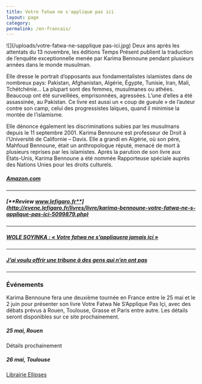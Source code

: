 ```yaml
---
title: Votre fatwa ne s'applique pas ici
layout: page
category:
permalink: /en-francais/
---
```

![](/uploads/votre-fatwa-ne-sapplique pas-ici.jpg) Deux ans après les attentats du 13 novembre, les éditions Temps Présent publient la traduction de l’enquête exceptionnelle menée par Karima Bennoune pendant plusieurs années dans le monde musulman.

Elle dresse le portrait d’opposants aux fondamentalistes islamistes dans de nombreux pays: Pakistan, Afghanistan, Algérie, Égypte, Tunisie, Iran, Mali, Tchétchénie… La plupart sont des femmes, musulmanes ou athées. Beaucoup ont été surveillées, emprisonnées, agressées. L’une d’elles a été assassinée, au Pakistan. Ce livre est aussi un « coup de gueule » de l’auteur contre son camp, celui des progressistes laïques, quand il minimise la montée de l’islamisme.

Elle dénonce également les discriminations subies par les musulmans depuis le 11 septembre 2001. Karima Bennoune est professeur de Droit à l’Université de Californie – Davis. Elle a grandi en Algérie, où son père, Mahfoud Bennoune, était un anthropologue réputé, menacé de mort à plusieurs reprises par les islamistes. Après la parution de son livre aux États-Unis, Karima Bennoune a été nommée Rapporteuse spéciale auprès des Nations Unies pour les droits culturels.

##### [**Amazon.com**](https://www.amazon.fr/Votre-fatwa-sapplique-pas-ici/dp/2916842535/ref=sr_1_1?s=books&ie=UTF8&qid=1507802227&sr=1-1&keywords=karima+bennoune)
---
##### [**Review www.lefigaro.fr**](http://evene.lefigaro.fr/livres/livre/karima-bennoune-votre-fatwa-ne-s-applique-pas-ici-5099879.php)
---
##### [WOLE SOYINKA : « Votre fatwa ne s’appliquera jamais ici »](http://www.courrierdesafriques.net/2015/01/wole-soyinka-votre-fatwa-ne-sappliquera-jamais-ici)
---
##### [J’ai voulu offrir une tribune  à des gens qui n’en ont pas](/journal/2018/03/23/j-ai-voulu-offrir-une-tribune-a-des-gens-qui-n-en-ont-pas-23-03-2018-364955_113/)

---

### Événements

Karima Bennoune fera une deuxième tournée en France entre le 25 mai et le 2 juin pour présenter son livre Votre Fatwa Ne S’Applique Pas Içi, avec des débats  prévus à Rouen, Toulouse, Grasse et Paris entre autre.  Les détails seront disponibles sur ce site prochainement.

##### 25 mai, Rouen
Détails prochainement

##### 26 mai, Toulouse
[Librairie Ellipses](http://librairie-ellipses.com/?wysija-page=1&controller=email&action=view&email_id=18)
